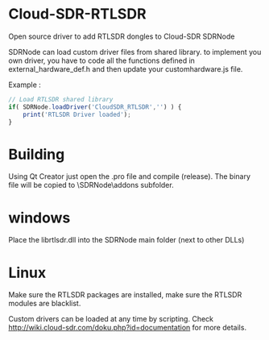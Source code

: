 # Cloud-SDR-RTLSDR
Open source driver to add RTLSDR dongles to Cloud-SDR SDRNode

SDRNode can load custom driver files from shared library.
to implement you own driver, you have to code all the functions defined in external_hardware_def.h and then update your customhardware.js file.

Example :
```javascript
// Load RTLSDR shared library
if( SDRNode.loadDriver('CloudSDR_RTLSDR','') ) {
	print('RTLSDR Driver loaded');
}
```
# Building
Using Qt Creator just open the .pro file and compile (release). The binary file will be copied to \SDRNode\addons subfolder.
# windows
Place the librtlsdr.dll into the SDRNode main folder (next to other DLLs)
# Linux
Make sure the RTLSDR packages are installed, make sure the RTLSDR modules are blacklist.

Custom drivers can be loaded at any time by scripting. 
Check http://wiki.cloud-sdr.com/doku.php?id=documentation for more details.
